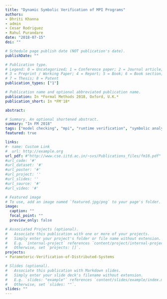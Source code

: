 ```yaml
---
title: "Dynamic Symbolic Verification of MPI Programs"
authors:
- Dhriti Khanna
- admin
- Cesar Rodriguez
- Rahul Purandare
date: "2018-07-15"
doi: ""

# Schedule page publish date (NOT publication's date).
publishDate: ""

# Publication type.
# Legend: 0 = Uncategorized; 1 = Conference paper; 2 = Journal article;
# 3 = Preprint / Working Paper; 4 = Report; 5 = Book; 6 = Book section;
# 7 = Thesis; 8 = Patent
publication_types: ["1"]

# Publication name and optional abbreviated publication name.
publication: In *Formal Methods 2018, Oxford, U.K.*
publication_short: In *FM'18*

abstract: 

# Summary. An optional shortened abstract.
summary: "In FM 2018"
tags: ["model checking", "mpi", "runtime verification", "symbolic analysis"]
featured: true

links:
#- name: Custom Link
#  url: http://example.org
url_pdf: #"http://www.cse.iitd.ac.in/~svs/Publications_files/fm18.pdf"
#url_code: '#'
#url_dataset: '#'
#url_poster: '#'
#url_project: ''
#url_slides: ''
#url_source: '#'
#url_video: '#'

# Featured image
# To use, add an image named `featured.jpg/png` to your page's folder. 
image:
  caption: ""
  focal_point: ""
  preview_only: false

# Associated Projects (optional).
#   Associate this publication with one or more of your projects.
#   Simply enter your project's folder or file name without extension.
#   E.g. `internal-project` references `content/project/internal-project/index.md`.
#   Otherwise, set `projects: []`.
projects:
- Parameteric-Verification-of-Distributed-Systems

# Slides (optional).
#   Associate this publication with Markdown slides.
#   Simply enter your slide deck's filename without extension.
#   E.g. `slides: "example"` references `content/slides/example/index.md`.
#   Otherwise, set `slides: ""`.
slides: ""
---
```


